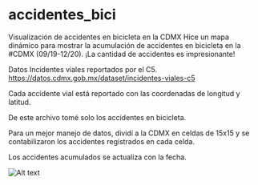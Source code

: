 # accidentes_bici
Visualización de accidentes en bicicleta en la CDMX
Hice un mapa dinámico para mostrar la acumulación de accidentes en bicicleta en la #CDMX (09/19-12/20). ¡La cantidad de accidentes es impresionante! 

Datos Incidentes viales reportados por el C5. https://datos.cdmx.gob.mx/dataset/incidentes-viales-c5

Cada accidente vial está reportado con las coordenadas de longitud y latitud.

De este archivo tomé solo los accidentes en bicicleta.

Para un mejor manejo de datos, dividí a la CDMX en celdas de 15x15 y se contabilizaron los accidentes registrados en cada celda.

Los accidentes acumulados se actualiza con la fecha.

![Alt text](https://github.com/FisicoUrbano/CrecimientoViviendasCDMX/blob/main/Crecimiento_inmobiliario.gif)

